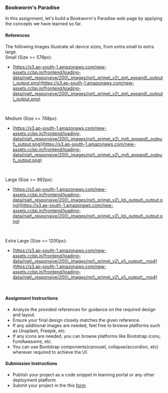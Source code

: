 ### Bookworm's Paradise

In this assignment, let's build a Bookworm's Paradise web page by applying the concepts we have learned so far.

#### References

The following images illustrate all device sizes, from extra small to extra large.
<br/>
Small (Size >= 576px):

- [https://s3.ap-south-1.amazonaws.com/new-assets.ccbp.in/frontend/loading-data/niat\_responsive/200\_images/nxt\_prime\_v2\_sm\_expand\_output\_output.png](https://s3.ap-south-1.amazonaws.com/new-assets.ccbp.in/frontend/loading-data/niat\_responsive/200\_images/nxt\_prime\_v2\_sm\_expand\_output\_output.png)

<br/>

Medium (Size >= 768px):

- [https://s3.ap-south-1.amazonaws.com/new-assets.ccbp.in/frontend/loading-data/niat\_responsive/200\_images/nxt\_prime\_v2\_md\_expand\_output\_output.png](https://s3.ap-south-1.amazonaws.com/new-assets.ccbp.in/frontend/loading-data/niat\_responsive/200\_images/nxt\_prime\_v2\_md\_expand\_output\_output.png)

<br/>

Large (Size >= 992px):

- [https://s3.ap-south-1.amazonaws.com/new-assets.ccbp.in/frontend/loading-data/niat\_responsive/200\_images/nxt\_prime\_v2\_lg\_output\_output.png](https://s3.ap-south-1.amazonaws.com/new-assets.ccbp.in/frontend/loading-data/niat\_responsive/200\_images/nxt\_prime\_v2\_lg\_output\_output.png)

<br/>

Extra Large (Size >= 1200px):

- [https://s3.ap-south-1.amazonaws.com/new-assets.ccbp.in/frontend/loading-data/niat\_responsive/200\_images/nxt\_prime\_v2\_xl\_output\_.mp4](https://s3.ap-south-1.amazonaws.com/new-assets.ccbp.in/frontend/loading-data/niat\_responsive/200\_images/nxt\_prime\_v2\_xl\_output\_.mp4)

<br/>

#### Assignment Instructions

- Analyze the provided references for guidance on the required design and layout.
- Ensure your final design closely matches the given reference.
- If any additional images are needed, feel free to browse platforms such as Unsplash, Freepik, etc.
- If any icons are needed, you can browse platforms like Bootstrap icons, FontAwesome, etc.
- You can use Bootstrap components(carousel, collapse/accordion, etc) wherever required to achieve the UI.

#### Submission Instructions

- Publish your project as a code snippet in learning portal or any other deployment platform
- Submit your project in the this [form]()